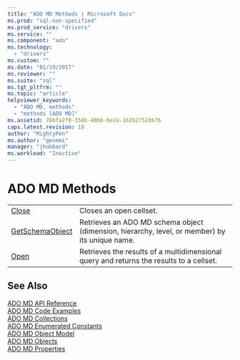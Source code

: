 ```yaml
---
title: "ADO MD Methods | Microsoft Docs"
ms.prod: "sql-non-specified"
ms.prod_service: "drivers"
ms.service: ""
ms.component: "ado"
ms.technology:
  - "drivers"
ms.custom: ""
ms.date: "01/19/2017"
ms.reviewer: ""
ms.suite: "sql"
ms.tgt_pltfrm: ""
ms.topic: "article"
helpviewer_keywords: 
  - "ADO MD, methods"
  - "methods [ADO MD]"
ms.assetid: 78bfa2f0-358b-40bb-be2e-16262752d676
caps.latest.revision: 10
author: "MightyPen"
ms.author: "genemi"
manager: "jhubbard"
ms.workload: "Inactive"
---
```

# ADO MD Methods
|||  
|-|-|  
|[Close](../../../ado/reference/ado-md-api/close-method-ado-md.md)|Closes an open cellset.|  
|[GetSchemaObject](../../../ado/reference/ado-md-api/getschemaobject-method-ado-md.md)|Retrieves an ADO MD schema object (dimension, hierarchy, level, or member) by its unique name.|  
|[Open](../../../ado/reference/ado-md-api/open-method-ado-md.md)|Retrieves the results of a multidimensional query and returns the results to a cellset.|  
  
## See Also  
 [ADO MD API Reference](../../../ado/reference/ado-md-api/ado-md-api-reference.md)   
 [ADO MD Code Examples](../../../ado/reference/ado-md-api/ado-md-code-examples.md)   
 [ADO MD Collections](../../../ado/reference/ado-md-api/ado-md-collections.md)   
 [ADO MD Enumerated Constants](../../../ado/reference/ado-md-api/ado-md-enumerated-constants.md)   
 [ADO MD Object Model](../../../ado/reference/ado-md-api/ado-md-object-model.md)   
 [ADO MD Objects](../../../ado/reference/ado-md-api/ado-md-objects.md)   
 [ADO MD Properties](../../../ado/reference/ado-md-api/ado-md-properties.md)
